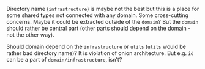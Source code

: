 Directory name (`infrastructure`) is maybe not the best but this is a place for some shared types not connected with any domain. Some cross-cutting concerns. Maybe it could be extracted outside of the `domain`? But the `domain` should rather be central part (other parts should depend on the domain - not the other way).

Should domain depend on the `infrastructure` or `utils` (`utils` would be rather bad directory name)? It is violation of onion architecture. But e.g. `id` can be a part of `domain/infrastructure`, isn't?
